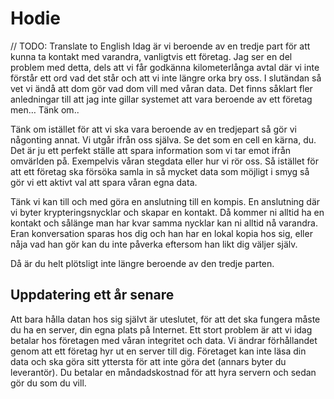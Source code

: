 # Hodie
// TODO: Translate to English
Idag är vi beroende av en tredje part för att kunna ta kontakt med varandra, vanligtvis ett företag. Jag ser en del problem med detta, dels att vi får godkänna kilometerlånga avtal där vi inte förstår ett ord vad det står och att vi inte längre orka bry oss. I slutändan så vet vi ändå att dom gör vad dom vill med våran data. Det finns såklart fler anledningar till att jag inte gillar systemet att vara beroende av ett företag men… Tänk om..

Tänk om istället för att vi ska vara beroende av en tredjepart så gör vi någonting annat. Vi utgår ifrån oss själva. Se det som en cell en kärna, du. Det är ju ett perfekt ställe att spara information som vi tar emot ifrån omvärlden på. Exempelvis våran stegdata eller hur vi rör oss. Så istället för att ett företag ska försöka samla in så mycket data som möjligt i smyg så gör vi ett aktivt val att spara våran egna data.

Tänk vi kan till och med göra en anslutning till en kompis. En anslutning där vi byter krypteringsnycklar och skapar en kontakt. Då kommer ni alltid ha en kontakt och sålänge man har kvar samma nycklar kan ni alltid nå varandra. Eran konversation sparas hos dig och han har en lokal kopia hos sig, eller nåja vad han gör kan du inte påverka eftersom han likt dig väljer själv.

Då är du helt plötsligt inte längre beroende av den tredje parten.

## Uppdatering ett år senare
Att bara hålla datan hos sig självt är uteslutet, för att det ska fungera måste du ha en server, din egna plats på Internet. Ett stort problem är att vi idag betalar hos företagen med våran integritet och data. Vi ändrar förhållandet genom att ett företag hyr ut en server till dig. Företaget kan inte läsa din data och ska göra sitt yttersta för att inte göra det (annars byter du leverantör). Du betalar en måndadskostnad för att hyra servern och sedan gör du som du vill.
